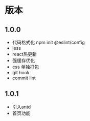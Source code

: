 # 版本

## 1.0.0

- 代码格式化 npm init @eslint/config
- less
- react热更新
- 强缓存优化
- css 单独打包
- git hook
- commit lint

## 1.0.1

- 引入antd
- 首页功能
